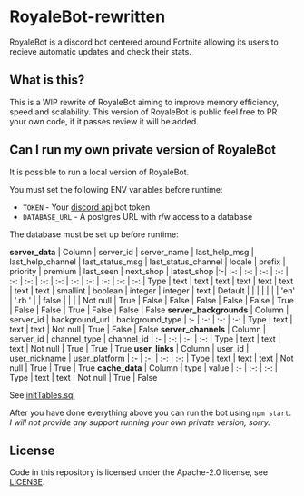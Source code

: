 # RoyaleBot-rewritten
RoyaleBot is a discord bot centered around Fortnite allowing its users to recieve automatic updates and check their stats.

## What is this?
This is a WIP rewrite of RoyaleBot aiming to improve memory efficiency, speed and scalability. This version of RoyaleBot is public feel free to PR your own code, if it passes review it will be added.

## Can I run my own private version of RoyaleBot
It is possible to run a local version of RoyaleBot.

You must set the following ENV variables before runtime:

- `TOKEN` - Your [discord api](https://discordapp.com/developers/applications/) bot token
- `DATABASE_URL` - A postgres URL with r/w access to a database

The database must be set up before runtime:

**server_data**
| Column | server_id | server_name | last_help_msg | last_help_channel | last_status_msg |  last_status_channel | locale | prefix | priority | premium | last_seen | next_shop | latest_shop
|:-| :-: | :-: | :-: | :-: | :-: | :-: | :-: | :-: | :-: | :-: | :-: | :-: | :-:
| Type | text | text | text | text | text | text | text | text | smallint | boolean | integer | integer | text
| Default | | | | | | | 'en' | '.rb ' | | false | | |
| Not null | True | False | False | False | False | False | True | False | False | True | False | False | False
**server_backgrounds**
| Column | server_id | background_url | background_type
| :- | :-: | :-: | :-:
| Type | text | text | text
| Not null | True | False | False
**server_channels**
| Column | server_id | channel_type | channel_id
| :- | :-: | :-: | :-:
| Type | text | text | text
| Not null | True | True | True
**user_links**
| Column | user_id | user_nickname | user_platform
| :- | :-: | :-: | :-:
| Type | text | text | text
| Not null | True | True | True
**cache_data**
| Column | type | value
| :- | :-: | :-:
| Type | text | text
| Not null | True | False 

See [initTables.sql](initTables.sql)

After you have done everything above you can run the bot using `npm start`.
_I will not provide any support running your own private version, sorry._

## License

Code in this repository is licensed under the Apache-2.0 license, see [LICENSE](LICENSE).
